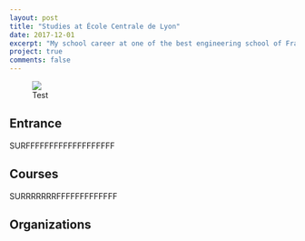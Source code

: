 ```yaml
---
layout: post
title: "Studies at École Centrale de Lyon"
date: 2017-12-01
excerpt: "My school career at one of the best engineering school of France"
project: true
comments: false
---
```


<figure>
	<img src="http://farm9.staticflickr.com/8426/7758832526_cc8f681e48_c.jpg">
	<figcaption>Test</figcaption>
</figure>

## Entrance

SURFFFFFFFFFFFFFFFFFFF

## Courses

SURRRRRRRFFFFFFFFFFFFF

## Organizations


